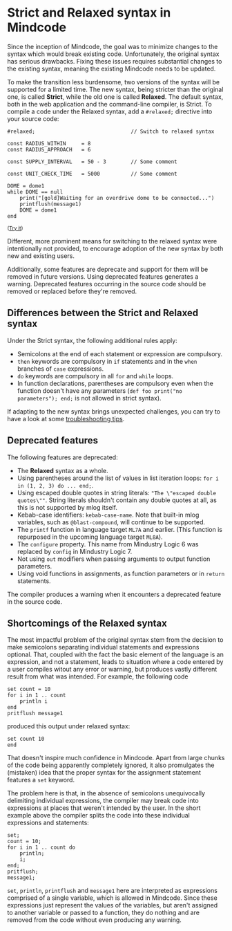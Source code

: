 # Strict and Relaxed syntax in Mindcode

Since the inception of Mindcode, the goal was to minimize changes to the syntax which would break existing code. Unfortunately, the original syntax has serious drawbacks. Fixing these issues requires substantial changes to the existing syntax, meaning the existing Mindcode needs to be updated.

To make the transition less burdensome, two versions of the syntax will be supported for a limited time. The new syntax, being stricter than the original one, is called **Strict**, while the old one is called **Relaxed**. The default syntax, both in the web application and the command-line compiler, is Strict. To compile a code under the Relaxed syntax, add a `#relaxed;` directive into your source code:

```
#relaxed;                               // Switch to relaxed syntax

const RADIUS_WITHIN     = 8
const RADIUS_APPROACH   = 6

const SUPPLY_INTERVAL   = 50 - 3        // Some comment

const UNIT_CHECK_TIME   = 5000          // Some comment

DOME = dome1
while DOME == null
    print("[gold]Waiting for an overdrive dome to be connected...")
    printflush(message1)
    DOME = dome1
end
```

<small>([Try it](http://mindcode.herokuapp.com/?mindcode=%23relaxed%3B%0A%0Aconst%20RADIUS_WITHIN%20%20%20%20%20%3D%208%0Aconst%20RADIUS_APPROACH%20%20%20%3D%206%0A%0Aconst%20SUPPLY_INTERVAL%20%20%20%3D%2050%20-%203%0A%0Aconst%20UNIT_CHECK_TIME%20%20%20%3D%205000%0A%0ADOME%20%3D%20dome1%0Awhile%20DOME%20%3D%3D%20null%0A%20%20%20%20print(%22%5Bgold%5DWaiting%20for%20an%20overdrive%20dome%20to%20be%20connected...%22)%0A%20%20%20%20printflush(message1)%0A%20%20%20%20DOME%20%3D%20dome1%0Aend))</small>

Different, more prominent means for switching to the relaxed syntax were intentionally not provided, to encourage adoption of the new syntax by both new and existing users.

Additionally, some features are deprecate and support for them will be removed in future versions. Using deprecated features generates a warning. Deprecated features occurring in the source code should be removed or replaced before they're removed.  

## Differences between the Strict and Relaxed syntax

Under the Strict syntax, the following additional rules apply:

- Semicolons at the end of each statement or expression are compulsory.
- `then` keywords are compulsory in `if` statements and in the `when` branches of `case` expressions.
- `do` keywords are compulsory in all `for` and `while` loops.
- In function declarations, parentheses are compulsory even when the function doesn't have any parameters (`def foo print("no parameters"); end;` is not allowed in strict syntax).

If adapting to the new syntax brings unexpected challenges, you can try to have a look at some [troubleshooting tips](TROUBLESHOOTING.markdown).

## Deprecated features

The following features are deprecated:

- The **Relaxed** syntax as a whole.
- Using parentheses around the list of values in list iteration loops: `for i in (1, 2, 3) do ... end;`.
- Using escaped double quotes in string literals: `"The \"escaped double quotes\""`. String literals shouldn't contain any double quotes at all, as this is not supported by mlog itself.
- Kebab-case identifiers: `kebab-case-name`. Note that built-in mlog variables, such as `@blast-compound`, will continue to be supported.
- The `printf` function in language target `ML7A` and earlier. (This function is repurposed in the upcoming language target `ML8A`).
- The `configure` property. This name from Mindustry Logic 6 was replaced by `config` in Mindustry Logic 7.
- Not using `out` modifiers when passing arguments to output function parameters.
- Using void functions in assignments, as function parameters or in `return` statements.

The compiler produces a warning when it encounters a deprecated feature in the source code.

## Shortcomings of the Relaxed syntax

The most impactful problem of the original syntax stem from the decision to make semicolons separating individual statements and expressions optional. That, coupled with the fact the basic element of the language is an expression, and not a statement, leads to situation where a code entered by a user compiles witout any error or warning, but produces vastly different result from what was intended. For example, the following code

```
set count = 10
for i in 1 .. count
    println i    
end
pritflush message1
```

produced this output under relaxed syntax:

```
set count 10
end
```

That doesn't inspire much confidence in Mindcode. Apart from large chunks of the code being apparently completely ignored, it also promulgates the (mistaken) idea that the proper syntax for the assignment statement features a `set` keyword.

The problem here is that, in the absence of semicolons unequivocally delimiting individual expressions, the compiler may break code into expressions at places that weren't intended by the user. In the short example above the compiler splits the code into these individual expressions and statements:

```
set;
count = 10;
for i in 1 .. count do
    println;
    i;
end;
pritflush;
message1;
```

`set`, `println`, `printflush` and `message1` here are interpreted as expressions comprised of a single variable, which is allowed in Mindcode. Since these expressions just represent the values of the variables, but aren't assigned to another variable or passed to a function, they do nothing and are removed from the code without even producing any warning.
